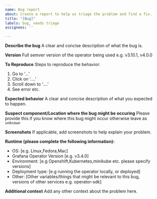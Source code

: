 ```yaml
---
name: Bug report
about: Create a report to help us triage the problem and find a fix.
title: "[Bug]"
labels: bug, needs triage
assignees: ''

---
```

<!-- Before creating a issue please read though [documentation/debug.md](documentation/debug.md) -->

**Describe the bug**
A clear and concise description of what the bug is.

**Version**
Full semver version of the operator being used e.g. v3.10.1, v4.0.0

**To Reproduce**
Steps to reproduce the behavior:
1. Go to '...'
2. Click on '....'
3. Scroll down to '....'
4. See error
etc.

**Expected behavior**
A clear and concise description of what you expected to happen.

**Suspect component/Location where the bug might be occuring**
Please provide this if you know where this bug might occur otherwise leave as `unknown`

**Screenshots**
If applicable, add screenshots to help explain your problem.

**Runtime (please complete the following information):**

- OS: [e.g. Linux,Fedora,Mac]
- Grafana Operator Version [e.g. v3.4.0]
- Environment: [e.g Openshift,Kubernetes,minikube etc. please specify versions]
- Deployment type: [e.g running the operator locally, or deployed]
- Other: [Other variables/things that might be relevant to this bug, versions of other services e.g. operator-sdk]

**Additional context**
Add any other context about the problem here.
